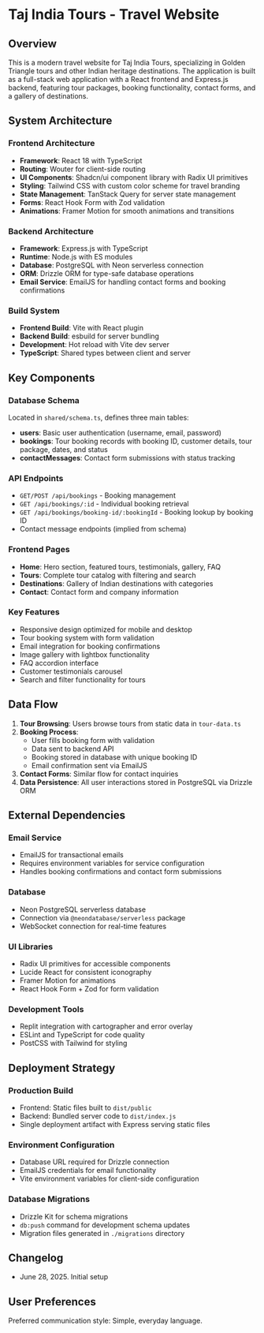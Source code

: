 # Taj India Tours - Travel Website

## Overview

This is a modern travel website for Taj India Tours, specializing in Golden Triangle tours and other Indian heritage destinations. The application is built as a full-stack web application with a React frontend and Express.js backend, featuring tour packages, booking functionality, contact forms, and a gallery of destinations.

## System Architecture

### Frontend Architecture
- **Framework**: React 18 with TypeScript
- **Routing**: Wouter for client-side routing
- **UI Components**: Shadcn/ui component library with Radix UI primitives
- **Styling**: Tailwind CSS with custom color scheme for travel branding
- **State Management**: TanStack Query for server state management
- **Forms**: React Hook Form with Zod validation
- **Animations**: Framer Motion for smooth animations and transitions

### Backend Architecture
- **Framework**: Express.js with TypeScript
- **Runtime**: Node.js with ES modules
- **Database**: PostgreSQL with Neon serverless connection
- **ORM**: Drizzle ORM for type-safe database operations
- **Email Service**: EmailJS for handling contact forms and booking confirmations

### Build System
- **Frontend Build**: Vite with React plugin
- **Backend Build**: esbuild for server bundling
- **Development**: Hot reload with Vite dev server
- **TypeScript**: Shared types between client and server

## Key Components

### Database Schema
Located in `shared/schema.ts`, defines three main tables:
- **users**: Basic user authentication (username, email, password)
- **bookings**: Tour booking records with booking ID, customer details, tour package, dates, and status
- **contactMessages**: Contact form submissions with status tracking

### API Endpoints
- `GET/POST /api/bookings` - Booking management
- `GET /api/bookings/:id` - Individual booking retrieval
- `GET /api/bookings/booking-id/:bookingId` - Booking lookup by booking ID
- Contact message endpoints (implied from schema)

### Frontend Pages
- **Home**: Hero section, featured tours, testimonials, gallery, FAQ
- **Tours**: Complete tour catalog with filtering and search
- **Destinations**: Gallery of Indian destinations with categories
- **Contact**: Contact form and company information

### Key Features
- Responsive design optimized for mobile and desktop
- Tour booking system with form validation
- Email integration for booking confirmations
- Image gallery with lightbox functionality
- FAQ accordion interface
- Customer testimonials carousel
- Search and filter functionality for tours

## Data Flow

1. **Tour Browsing**: Users browse tours from static data in `tour-data.ts`
2. **Booking Process**: 
   - User fills booking form with validation
   - Data sent to backend API
   - Booking stored in database with unique booking ID
   - Email confirmation sent via EmailJS
3. **Contact Forms**: Similar flow for contact inquiries
4. **Data Persistence**: All user interactions stored in PostgreSQL via Drizzle ORM

## External Dependencies

### Email Service
- EmailJS for transactional emails
- Requires environment variables for service configuration
- Handles booking confirmations and contact form submissions

### Database
- Neon PostgreSQL serverless database
- Connection via `@neondatabase/serverless` package
- WebSocket connection for real-time features

### UI Libraries
- Radix UI primitives for accessible components
- Lucide React for consistent iconography
- Framer Motion for animations
- React Hook Form + Zod for form validation

### Development Tools
- Replit integration with cartographer and error overlay
- ESLint and TypeScript for code quality
- PostCSS with Tailwind for styling

## Deployment Strategy

### Production Build
- Frontend: Static files built to `dist/public`
- Backend: Bundled server code to `dist/index.js`
- Single deployment artifact with Express serving static files

### Environment Configuration
- Database URL required for Drizzle connection
- EmailJS credentials for email functionality
- Vite environment variables for client-side configuration

### Database Migrations
- Drizzle Kit for schema migrations
- `db:push` command for development schema updates
- Migration files generated in `./migrations` directory

## Changelog
- June 28, 2025. Initial setup

## User Preferences

Preferred communication style: Simple, everyday language.
